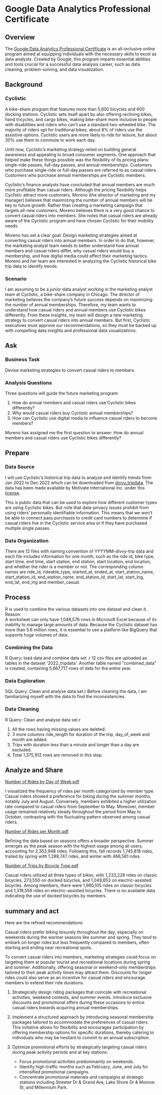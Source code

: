 # Google Data Analytics Professional Certificate

## Overview

The [Google Data Analytics Professional Certificate](https://www.coursera.org/professional-certificates/google-data-analytics?utm_source=google&utm_medium=institutions&utm_campaign=gwgsite-gDigital-emprohpp-certs-launch) is an all-inclusive online program aimed at equipping individuals with the necessary skills to excel as data analysts. Created by Google, this program imparts essential abilities and tools crucial for a successful data analysis career, such as data cleaning, problem-solving, and data visualization.

## Background
### Cyclistic
A bike-share program that features more than 5,800 bicycles and 600 docking stations. Cyclistic sets itself apart by also offering reclining bikes, hand tricycles, and cargo bikes, making bike-share more inclusive to people with disabilities and riders who can’t use a standard two-wheeled bike. The majority of riders opt for traditional bikes; about 8% of riders use the assistive options. Cyclistic users are more likely to ride for leisure, but about 30% use them to commute to work each day.   
  
Until now, Cyclistic’s marketing strategy relied on building general awareness and appealing to broad consumer segments. One approach that helped make these things possible was the flexibility of its pricing plans: single-ride passes, full-day passes, and annual memberships. Customers who purchase single-ride or full-day passes are referred to as casual riders. Customers who purchase annual memberships are Cyclistic members.  
  
Cyclistic’s finance analysts have concluded that annual members are much more profitable than casual riders. Although the pricing flexibility helps Cyclistic attract more customers, Moreno (the director of marketing and my manager) believes that maximizing the number of annual members will be key to future growth. Rather than creating a marketing campaign that targets all-new customers, Moreno believes there is a very good chance to convert casual riders into members. She notes that casual riders are already aware of the Cyclistic program and have chosen Cyclistic for their mobility needs.  

Moreno has set a clear goal: Design marketing strategies aimed at converting casual riders into annual members. In order to do that, however, the marketing analyst team needs to better understand how annual members and casual riders differ, why casual riders would buy a membership, and how digital media could affect their marketing tactics. Moreno and her team are interested in analyzing the Cyclistic historical bike trip data to identify trends.  

### Scenario
I am assuming to be a junior data analyst working in the marketing analyst team at Cyclistic, a bike-share company in Chicago. The director of marketing believes the company’s future success depends on maximizing the number of annual memberships. Therefore, my team wants to understand how casual riders and annual members use Cyclistic bikes differently. From these insights, my team will design a new marketing strategy to convert casual riders into annual members. But first, Cyclistic executives must approve our recommendations, so they must be backed up with compelling data insights and professional data visualizations.

## Ask
### Business Task
Devise marketing strategies to convert casual riders to members.
### Analysis Questions
Three questions will guide the future marketing program:  
1. How do annual members and casual riders use Cyclistic bikes differently?  
2. Why would casual riders buy Cyclistic annual memberships?  
3. How can Cyclistic use digital media to influence casual riders to become members?  

Moreno has assigned me the first question to answer: How do annual members and casual riders use Cyclistic bikes differently?
## Prepare
### Data Source
I will use Cyclistic’s historical trip data to analyze and identify trends from Jan 2022 to Dec 2022 which can be downloaded from [divvy_tripdata](https://divvy-tripdata.s3.amazonaws.com/index.html). The data has been made available by Motivate International Inc. under this [license](https://www.divvybikes.com/data-license-agreement).  
  
This is public data that can be used to explore how different customer types are using Cyclistic bikes. But note that data-privacy issues prohibit from using riders’ personally identifiable information. This means that we won’t be able to connect pass purchases to credit card numbers to determine if casual riders live in the Cyclistic service area or if they have purchased multiple single passes.
### Data Organization
There are 12 files with naming convention of YYYYMM-divvy-trip data and each file includes information for one month, such as the ride id, bike type, start time, end time, start station, end station, start location, end location, and whether the rider is a member or not. The corresponding column names are ride_id, rideable_type, started_at, ended_at, start_station_name, start_station_id, end_station_name, end_station_id, start_lat, start_lng, end_lat, end_lng and member_casual.

## Process
R is used to combine the various datasets into one dataset and clean it.    
Reason:  
A worksheet can only have 1,048,576 rows in Microsoft Excel because of its inability to manage large amounts of data. Because the Cyclistic dataset has more than 5.6 million rows, it is essential to use a platform like BigQuery that supports huge volumes of data.
### Combining the Data
R Query: load data and combine data set .r
12 csv files are uploaded as tables in the dataset '2022_tripdata'. Another table named "combined_data" is created, containing 5,667,717 rows of data for the entire year. 
### Data Exploration
SQL Query: Clean and analyse data set.r
Before cleaning the data, I am familiarizing myself with the data to find the inconsistencies.  

### Data Cleaning
R Query: Clean and analyse data set.r
1. All the rows having missing values are deleted.  
2. 3 more columns ride_length for duration of the trip, day_of_week and month are added.  
3. Trips with duration less than a minute and longer than a day are excluded.
4. Total 1,375,912 rows are removed in this step.

## Analyze and Share
[Number of Rides by Day of Week.pdf](https://github.com/ibrahimibyy/Google-data-cyclstic-case-study/files/15213692/Number.of.Rides.by.Day.of.Week.pdf)


I visualized the frequency of rides per month categorized by member type. Casual riders showed a preference for biking during the summer months, notably July and August. Conversely, members exhibited a higher utilization rate compared to casual riders from September to May. Moreover, member usage remained relatively steady throughout the period from May to October, contrasting with the fluctuating pattern observed among casual riders.


[Number of Rides per Month.pdf](https://github.com/ibrahimibyy/Google-data-cyclstic-case-study/files/15213691/Number.of.Rides.per.Month.pdf)


Refining the data based on seasons offers a broader perspective. Summer emerges as the peak season with the highest usage among all users, accounting for 2,353,948 rides. Following this, fall records 1,745,818 rides, trailed by spring with 1,288,747 rides, and winter with 466,581 rides.


[Number of Trips by Bicycle Type.pdf](https://github.com/ibrahimibyy/Google-data-cyclstic-case-study/files/15213709/Number.of.Trips.by.Bicycle.Type.pdf)


Casual riders utilized all three types of bikes, with 1,233,228 rides on classic bicycles, 273,550 on docked bicycles, and 1,048,653 on electric-assisted bicycles. Among members, there were 1,980,105 rides on classic bicycles and 1,319,558 rides on electric-assisted bicycles. There is no available data indicating the use of docked bicycles by members.



## summary and act 

Here are the refined recommendations:


Casual riders prefer biking leisurely throughout the day, especially on weekends during the warmer seasons like summer and spring. They tend to embark on longer rides but less frequently compared to members, often starting and ending near recreational spots.

To convert casual riders into members, marketing strategies could focus on targeting them at popular tourist and recreational locations during spring and summer. Additionally, offering seasonal or weekend-only memberships tailored to their peak activity times may attract them. Discounts for longer rides could also serve as an incentive for casual riders and encourage members to extend their ride durations.
1. Strategically design riding packages that coincide with recreational activities, weekend contests, and summer events. Introduce exclusive discounts and promotional offers during these occasions to entice casual riders towards acquiring annual memberships.

2. Implement a structured approach by introducing seasonal membership packages tailored to accommodate the preferences of casual riders. This initiative allows for flexibility and encourages participation by offering membership options for specific durations, thereby catering to individuals who may be hesitant to commit to an annual subscription.

3. Optimize promotional efforts by strategically targeting casual riders during peak activity periods and at key stations:

   - Focus promotional activities predominantly on weekends.
   - Identify high-traffic months such as February, June, and July for intensified promotional campaigns.
   - Concentrate promotional materials and campaigns at strategic stations including Streeter Dr & Grand Ave, Lake Shore Dr & Monroe St, and Millennium Park.
